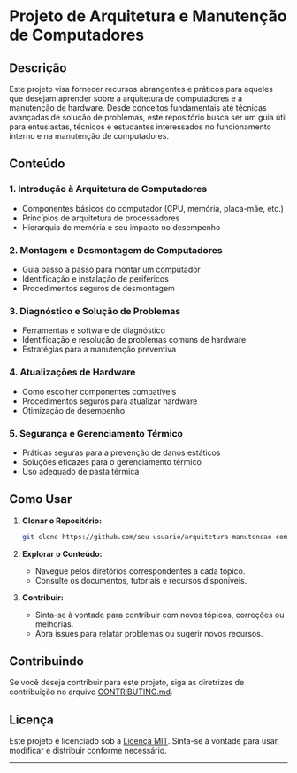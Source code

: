 # Projeto de Arquitetura e Manutenção de Computadores

## Descrição

Este projeto visa fornecer recursos abrangentes e práticos para aqueles que desejam aprender sobre a arquitetura de computadores e a manutenção de hardware. Desde conceitos fundamentais até técnicas avançadas de solução de problemas, este repositório busca ser um guia útil para entusiastas, técnicos e estudantes interessados no funcionamento interno e na manutenção de computadores.

## Conteúdo

### 1. Introdução à Arquitetura de Computadores

- Componentes básicos do computador (CPU, memória, placa-mãe, etc.)
- Princípios de arquitetura de processadores
- Hierarquia de memória e seu impacto no desempenho

### 2. Montagem e Desmontagem de Computadores

- Guia passo a passo para montar um computador
- Identificação e instalação de periféricos
- Procedimentos seguros de desmontagem

### 3. Diagnóstico e Solução de Problemas

- Ferramentas e software de diagnóstico
- Identificação e resolução de problemas comuns de hardware
- Estratégias para a manutenção preventiva

### 4. Atualizações de Hardware

- Como escolher componentes compatíveis
- Procedimentos seguros para atualizar hardware
- Otimização de desempenho

### 5. Segurança e Gerenciamento Térmico

- Práticas seguras para a prevenção de danos estáticos
- Soluções eficazes para o gerenciamento térmico
- Uso adequado de pasta térmica

## Como Usar

1. **Clonar o Repositório:**
   ```bash
   git clone https://github.com/seu-usuario/arquitetura-manutencao-computadores.git
   ```

2. **Explorar o Conteúdo:**
   - Navegue pelos diretórios correspondentes a cada tópico.
   - Consulte os documentos, tutoriais e recursos disponíveis.

3. **Contribuir:**
   - Sinta-se à vontade para contribuir com novos tópicos, correções ou melhorias.
   - Abra issues para relatar problemas ou sugerir novos recursos.

## Contribuindo

Se você deseja contribuir para este projeto, siga as diretrizes de contribuição no arquivo [CONTRIBUTING.md](CONTRIBUTING.md).

## Licença

Este projeto é licenciado sob a [Licença MIT](LICENSE). Sinta-se à vontade para usar, modificar e distribuir conforme necessário.

---
